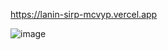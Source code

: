 
https://lanin-sirp-mcvyp.vercel.app

![image](https://user-images.githubusercontent.com/93302780/192991787-0ea63f34-2d2f-41cf-89d2-3969f25f16bf.png)
